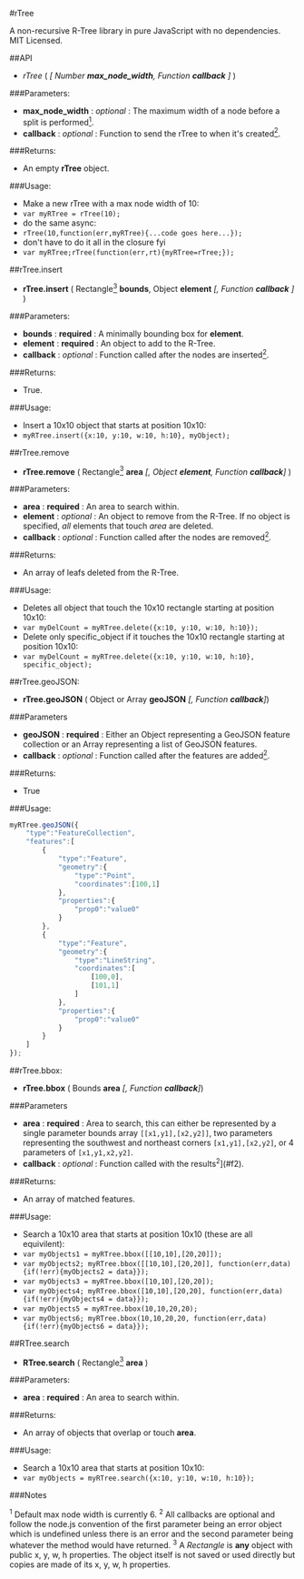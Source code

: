 #rTree

A non-recursive R-Tree library in pure JavaScript with no dependencies. MIT Licensed.

##API

-  *rTree* ( _[ Number **max_node_width**, Function **callback** ]_ )

###Parameters: 

-  **max_node_width** : _optional_ : The maximum width of a node before a split is performed[<sup>1</sup>](#f1).
-  **callback** : _optional_ : Function to send the rTree to when it's created[<sup>2</sup>](#f2).

###Returns: 

-  An empty **rTree** object.

###Usage: 

-  Make a new rTree with a max node width of 10:
- `var myRTree = rTree(10);`
-  do the same async:
-  `rTree(10,function(err,myRTree){...code goes here...});`
-  don't have to do it all in the closure fyi
-  `var myRTree;rTree(function(err,rt){myRTree=rTree;});`


##rTree.insert

-  **rTree.insert** ( Rectangle[<sup>3</sup>](#f3) **bounds**, Object **element** _[, Function **callback** ]_ )

###Parameters: 

-  **bounds** : **required** : A minimally bounding box for **element**.
- **element** : **required** : An object to add to the R-Tree.
- **callback** : _optional_ : Function called after the nodes are inserted[<sup>2</sup>](#f2).

###Returns: 

-  True.

###Usage: 

-  Insert a 10x10 object that starts at position 10x10:
- `myRTree.insert({x:10, y:10, w:10, h:10}, myObject);`


##rTree.remove

-  **rTree.remove** ( Rectangle[<sup>3</sup>](#f3) **area** _[, Object **element**, Function **callback**]_ )

###Parameters: 

-  **area** : **required** : An area to search within.
- **element** : _optional_ : An object to remove from the R-Tree. If no object is specified, *all* elements that touch *area* are deleted.
- **callback** : _optional_ : Function called after the nodes are removed[<sup>2</sup>](#f2).

###Returns: 

-  An array of leafs deleted from the R-Tree.

###Usage: 

- Deletes all object that touch the 10x10 rectangle starting at position 10x10:
- `var myDelCount = myRTree.delete({x:10, y:10, w:10, h:10});`
- Delete only specific_object if it touches the 10x10 rectangle starting at position 10x10:
- `var myDelCount = myRTree.delete({x:10, y:10, w:10, h:10}, specific_object);`

##rTree.geoJSON:

- **rTree.geoJSON** ( Object or Array **geoJSON** _[, Function **callback**]_)

###Parameters

- **geoJSON** : **required** : Either an Object representing a GeoJSON feature collection or an Array representing a list of GeoJSON features.
- **callback** : _optional_ : Function called after the features are added[<sup>2</sup>](#f2).

###Returns: 

- True

###Usage:

```JavaScript
myRTree.geoJSON({
	"type":"FeatureCollection",
	"features":[
		{
			"type":"Feature",
			"geometry":{
				"type":"Point",
				"coordinates":[100,1]
			},
			"properties":{
				"prop0":"value0"
			}
		},
		{
			"type":"Feature",
			"geometry":{
				"type":"LineString",
				"coordinates":[
					[100,0],
					[101,1]
				]
			},
			"properties":{
				"prop0":"value0"
			}
		}
	]
});
```

##rTree.bbox:

-  **rTree.bbox** ( Bounds **area** _[, Function **callback**]_)

###Parameters

-  **area** : **required** : Area to search, this can either be represented by a single parameter bounds array `[[x1,y1],[x2,y2]]`, two parameters representing the southwest and northeast corners `[x1,y1],[x2,y2]`, or 4 parameters of `[x1,y1,x2,y2]`.  
- **callback** : _optional_ : Function called with the results<sup>2</sup>](#f2).

###Returns:

- An array of matched features.

###Usage:
- Search a 10x10 area that starts at position 10x10 (these are all equivilent):
- `var myObjects1 = myRTree.bbox([[10,10],[20,20]]);`
- `var myObjects2; myRTree.bbox([[10,10],[20,20]], function(err,data){if(!err){myObjects2 = data}});`
- `var myObjects3 = myRTree.bbox([10,10],[20,20]);`
- `var myObjects4; myRTree.bbox([10,10],[20,20], function(err,data){if(!err){myObjects4 = data}});`
- `var myObjects5 = myRTree.bbox(10,10,20,20);`
- `var myObjects6; myRTree.bbox(10,10,20,20, function(err,data){if(!err){myObjects6 = data}});`

##RTree.search

-  **RTree.search** ( Rectangle[<sup>3</sup>](#f3) **area** )

###Parameters: 

-  **area** : **required** : An area to search within.

###Returns: 

-  An array of objects that overlap or touch **area**.

###Usage: 

-  Search a 10x10 area that starts at position 10x10:
- `var myObjects = myRTree.search({x:10, y:10, w:10, h:10});`


###Notes

<sup><a name="f1">1</a></sup> Default max node width is currently 6.
<sup><a name="f2">2</a></sup> All callbacks are optional and follow the node.js convention of the first parameter being an error object which is undefined unless there is an error and the second parameter being whatever the method would have returned.
<sup><a name="f3">3</a></sup> A _Rectangle_ is **any** object with public x, y, w, h properties. The object itself is not saved or used directly but copies are made of its x, y, w, h properties.